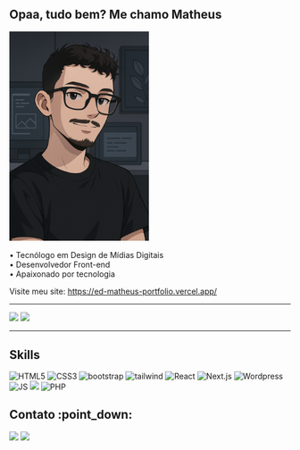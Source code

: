 ## Opaa, tudo bem? Me chamo Matheus
<img width="250" src="matheus.png" />

• Tecnólogo em Design de Mídias Digitais <br>
• Desenvolvedor Front-end <br>
• Apaixonado por tecnologia

Visite meu site: https://ed-matheus-portfolio.vercel.app/

<hr>
<div>
    <img src="https://streak-stats.demolab.com/?user=ed-matheus&theme=dark">
    <img height="180em" src="https://github-readme-stats.vercel.app/api/top-langs/?username=ed-matheus&layout=compact&langs_count=7&theme=dark"/>
</div>
<hr>

<h2>Skills</h2>

<div>
  <img alt="HTML5" src="https://img.shields.io/badge/html5-%23E34F26.svg?style=for-the-badge&logo=html5&logoColor=white">
  <img alt="CSS3" src="https://img.shields.io/badge/css3-%231572B6.svg?style=for-the-badge&logo=css3&logoColor=white">
  <img alt="bootstrap" src="https://img.shields.io/badge/Bootstrap-563D7C?style=for-the-badge&logo=bootstrap&logoColor=white">
  <img alt="tailwind" src="https://img.shields.io/badge/Tailwind-169ccc?style=for-the-badge&logo=tailwind&logoColor=white">
  <img alt="React" src="https://img.shields.io/badge/react-%2320232a.svg?style=for-the-badge&logo=react&logoColor=%2361DAFB"> 
  <img alt="Next.js" src="https://img.shields.io/badge/next.js-000000.svg?style=for-the-badge&logo=next.js&logoColor=ffffff"> 
  <img alt="Wordpress" src="https://img.shields.io/badge/Wordpress-21759B?style=for-the-badge&logo=wordpress&logoColor=white">
  <br>
  <img alt="JS" src="https://img.shields.io/badge/javascript-%23323330.svg?style=for-the-badge&logo=javascript&logoColor=%23F7DF1E">
  <img src="https://img.shields.io/badge/python-3670A0?style=for-the-badge&logo=python&logoColor=ffdd54">
  <img alt="PHP" src="https://img.shields.io/badge/PHP-777BB4?style=for-the-badge&logo=php&logoColor=white">
</div>

<h2>Contato :point_down:</h2>

<div style="display: flex; justify-content: between;">
    <div>
        <a href="https://www.linkedin.com/in/edson-matheus-b5a0171ba/" target="_blank"><img src="https://img.shields.io/badge/-LinkedIn-%230077B5?style=for-the-badge&logo=linkedin&logoColor=white" target="_blank"></a> 
        <a href = "mailto:edsonmatheus02@hotmail.com"><img src="https://img.shields.io/badge/-Gmail-%23333?style=for-the-badge&logo=gmail&logoColor=white" target="_blank"></a>
    </div>
</div>
